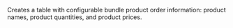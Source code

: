 Creates a table with configurable bundle product order information: product names, product quantities, and product prices.
